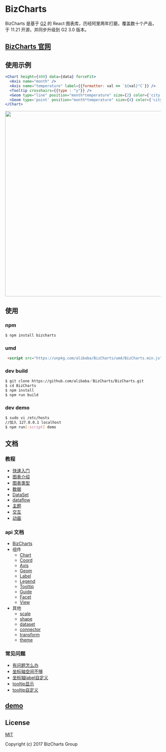 # BizCharts

BizCharts 是基于 [G2](https://antv.alipay.com/) 的 React 图表库，历经阿里两年打磨，覆盖数十个产品，于 11.21 开源，并同步升级到 G2 3.0 版本。

## [BizCharts 官网](https://alibaba.github.io/BizCharts/)

## 使用示例
```jsx
<Chart height={400} data={data} forceFit>
  <Axis name="month" />
  <Axis name="temperature" label={{formatter: val => `${val}°C`}} />
  <Tooltip crosshairs={{type : "y"}} />
  <Geom type="line" position="month*temperature" size={2} color={'city'} />
  <Geom type='point' position="month*temperature" size={4} color={'city'} />
</Chart>
```

<img width="600" src="https://img.alicdn.com/tfs/TB1PMfgdZrI8KJjy0FhXXbfnpXa-1408-811.png" />

## 使用

### npm
```sh
$ npm install bizcharts
```

### umd
```html
 <script src="https://unpkg.com/alibaba/BizCharts/umd/BizCharts.min.js"></script>
```

### dev build
```sh
$ git clone https://github.com/alibaba／BizCharts/BizCharts.git
$ cd BizCharts
$ npm install
$ npm run build
```

### dev demo

```sh
$ sudo vi /etc/hosts
//加入 127.0.0.1 localhost
$ npm run[-script] demo
```

## 文档
### 教程
- [快速入门](doc/tutorial/start.md)
- [图表介绍](./doc/tutorial/chart.md)
- [图表类型](./doc/tutorial/chartType.md)
- [数据](./doc/tutorial/data.md)
- [DataSet](./doc/tutorial/dataset.md)
- [dataflow](./doc/tutorial/dataflow.md)
- [主题](./doc/tutorial/theme.md)
- [交互](./doc/tutorial/interaction.md)
- [动画](./doc/tutorial/animate.md)

### api 文档
- [BizCharts](./doc/api/bizcharts.md)
- 组件
  - [Chart](./doc/api/chart.md)
  - [Coord](./doc/api/coord.md)
  - [Axis](./doc/api/axis.md)
  - [Geom](./doc/api/geom.md)
  - [Label](./doc/api/label.md)
  - [Legend](./doc/api/legend.md)
  - [Tooltip](./doc/api/tooltip.md)
  - [Guide](./doc/api/guide.md)
  - [Facet](./doc/api/facet.md)
  - [View](./doc/api/view.md)
- 其他
  - [scale](./doc/api/scale.md)
  - [shape](./doc/api/shape.md)
  - [dataset](./doc/api/dataset.md)
  - [connector](./doc/api/connector.md)
  - [transform](./doc/api/transform.md)
  - [theme](./doc/api/theme.md)

### 常见问题
- [有问题怎么办](./doc/faq/faq.md#ques)
- [坐标轴空间不够](./doc/faq/faq.md#axisSpace)
- [坐标轴label自定义](./doc/faq/faq.md#customLabel)
- [tooltip显示](./doc/faq/faq.md#tooltipShow)
- [tooltip自定义](./doc/faq/faq.md#customTooltip)


## [demo](https://alibaba.github.io/BizCharts/demo.html)


## License

[MIT](http://opensource.org/licenses/MIT)

Copyright (c) 2017 BizCharts Group
